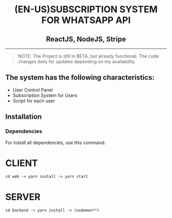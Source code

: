 <h1 align="center">(EN-US)SUBSCRIPTION SYSTEM FOR WHATSAPP API</h1>
<h2 align="center">ReactJS, NodeJS, Stripe</h2>
<hr>

> NOTE: The Project is still in BETA, but already functional. The code changes daily for updates depending on my availability.

## The system has the following characteristics:
<ul>
  <li>User Control Panel</li>
  <li>Subscription System for Users</li>
  <li>Script for each user</li>
</ul>

## Installation

### Dependencies
For install all dependencies, use this command:

# CLIENT

    cd web -> yarn install -> yarn start
    
# SERVER

    cd backend -> yarn install -> (nodemon**) 
    
    
